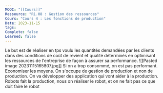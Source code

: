 ```yaml
---
MOOC: "[[Cours]]"
Ressource: "R1.08 : Gestion des ressources"
Cours: "Cours 4 : Les fonctions de production"
Date: 2023-11-15
tags: 
Complete: false
Learned: false
---
```

Le but est de réaliser en tps voulu les quantités demandées par les clients dans des conditions de coût de revient et qualité déterminés en optimisant les ressources de l'entreprise de façon à assurer sa performance.
![[Pasted image 20231115165807.jpg]]
Si on a trop consommé, on est pas performant. Economiser les moyens.
On s'occupe de gestion de production et non de production. On va développer des application qui vont aider à la production. Robots fait la production, nous on réaliser le robot, et on ne fait pas ce que doit faire le robot

